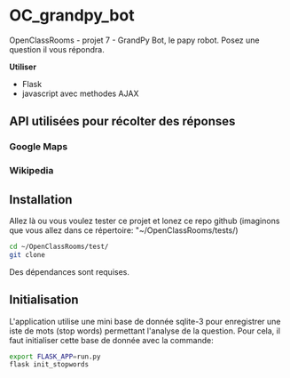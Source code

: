 # OC_grandpy_bot
OpenClassRooms - projet 7 - GrandPy Bot, le papy robot.
Posez une question il vous répondra.

__Utiliser__
- Flask
- javascript avec methodes AJAX

## API utilisées pour récolter des réponses

### Google Maps



### Wikipedia


## Installation

Allez là ou vous voulez tester ce projet et lonez ce repo github
(imaginons que vous allez dans ce répertoire: "~/OpenClassRooms/tests/)
```bash
cd ~/OpenClassRooms/test/
git clone 
```
Des dépendances sont requises.


## Initialisation

L'application utilise une mini base de donnée sqlite-3 pour enregistrer une 
iste de mots (stop words) permettant l'analyse de la question. Pour cela, il
 faut initialiser cette base de donnée avec la commande:
 ```bash
 export FLASK_APP=run.py 
 flask init_stopwords
 ```
